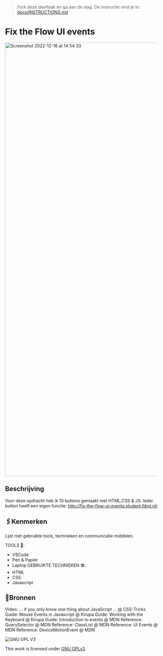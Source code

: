 > _Fork_ deze deeltaak en ga aan de slag. De instructie vind je in: [docs/INSTRUCTIONS.md](docs/INSTRUCTIONS.md)

# Fix the Flow UI events

<img width="1430" alt="Screenshot 2022-12-16 at 14 54 33" src="https://user-images.githubusercontent.com/94745953/208113506-d2cbf7da-b523-46e0-a807-9dca22c1ef28.png">

## Beschrijving
Voor deze opdracht heb ik 10 buttons gemaakt met HTML,CSS & JS. Ieder button heeft een eigen functie. 
http://fix-the-flow-ui-events.student.fdnd.nl/

## 🖇Kenmerken
Lijst met gebruikte tools, technieken en communicatie middelen.

TOOLS 🧰:
- VSCode
- Pen & Papier
- Laptop
GEBRUIKTE TECHNIEKEN 🛠️:
- HTML
- CSS
- Javascript 

## 📌Bronnen
Video: … if you only know one thing about JavaScript … @ CSS-Tricks
Guide: Mouse Events in Javascript @ Kirupa
Guide: Working with the Keyboard @ Kirupa
Guide: Introduction to events @ MDN
Reference: QuerySelector @ MDN
Reference: ClassList @ MDN
Reference: UI Events @ MDN
Reference: DeviceMotionEvent @ MDN



![GNU GPL V3](https://www.gnu.org/graphics/gplv3-127x51.png)

This work is licensed under [GNU GPLv3](./LICENSE).
